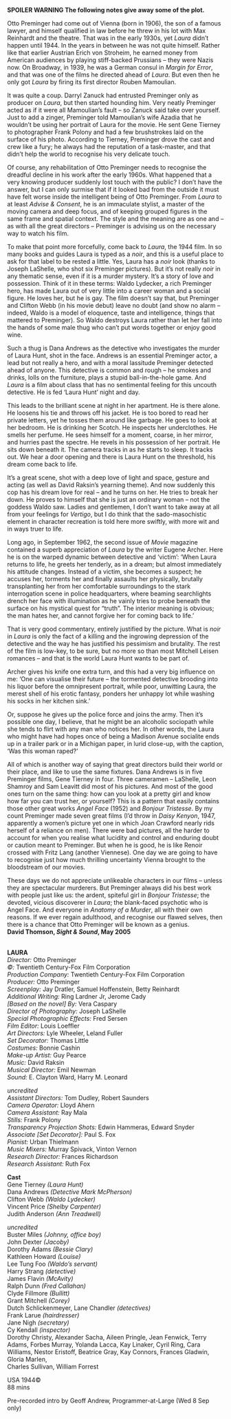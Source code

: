 

**SPOILER WARNING  The following notes give away some of the plot.**

Otto Preminger had come out of Vienna (born in 1906), the son of a famous lawyer, and himself qualified in law before he threw in his lot with Max Reinhardt and the theatre. That was in the early 1930s, yet _Laura_ didn’t happen until 1944. In the years in between he was not quite himself. Rather like that earlier Austrian Erich von Stroheim, he earned money from American audiences by playing stiff-backed Prussians – they were Nazis now. On Broadway, in 1939, he was a German consul in _Margin for Error_, and that was one of the films he directed ahead of _Laura_.  But even then he only got _Laura_ by firing its first director Rouben Mamoulian.

It was quite a coup. Darryl Zanuck had entrusted Preminger only as producer on _Laura_, but then started hounding him. Very neatly Preminger acted as if it were all Mamoulian’s fault – so Zanuck said take over yourself. Just to add a zinger, Preminger told Mamoulian’s wife Azadia that he wouldn’t be using her portrait of Laura for the movie. He sent Gene Tierney to photographer Frank Polony and had a few brushstrokes laid on the surface of his photo. According to Tierney, Preminger drove the cast and crew like a fury; he always had the reputation of a task-master, and that didn’t help the world to recognise his very delicate touch.

Of course, any rehabilitation of Otto Preminger needs to recognise the dreadful decline in his work after the early 1960s. What happened that a very knowing producer suddenly lost touch with the public? I don’t have the answer, but I can only surmise that if it looked bad from the outside it must have felt worse inside the intelligent being of Otto Preminger. From _Laura_ to at least _Advise & Consent_, he is an immaculate stylist, a master of the moving camera and deep focus, and of keeping grouped figures in the same frame and spatial context. The style and the meaning are as one and – as with all the great directors – Preminger is advising us on the necessary way to watch his film.

To make that point more forcefully, come back to _Laura_, the 1944 film. In so many books and guides Laura is typed as a _noir_, and this is a useful place to ask for that label to be rested a little. Yes, Laura has a _noir_ look (thanks to Joseph LaShelle, who shot six Preminger pictures). But it’s not really _noir_ in any thematic sense, even if it is a murder mystery. It’s a story of love and possession. Think of it in these terms: Waldo Lydecker, a rich Preminger hero, has made Laura out of very little into a career woman and a social figure. He loves her, but he is gay. The film doesn’t say that, but Preminger and Clifton Webb (in his movie debut) leave no doubt (and show no alarm – indeed, Waldo is a model of eloquence, taste and intelligence, things that mattered to Preminger). So Waldo destroys Laura rather than let her fall into the hands of some male thug who can’t put words together or enjoy good wine.

Such a thug is Dana Andrews as the detective who investigates the murder of Laura Hunt, shot in the face. Andrews is an essential Preminger actor, a lead but not really a hero, and with a moral lassitude Preminger detected ahead of anyone. This detective is common and rough – he smokes and drinks, lolls on the furniture, plays a stupid ball-in-the-hole game. And _Laura_ is a film about class that has no sentimental feeling for this uncouth detective. He is fed ‘Laura Hunt’ night and day.

This leads to the brilliant scene at night in her apartment. He is there alone. He loosens his tie and throws off his jacket. He is too bored to read her private letters, yet he tosses them around like garbage. He goes to look at her bedroom. He is drinking her Scotch. He inspects her underclothes. He smells her perfume. He sees himself for a moment, coarse, in her mirror, and hurries past the spectre. He revels in his possession of her portrait. He sits down beneath it. The camera tracks in as he starts to sleep. It tracks out. We hear a door opening and there is Laura Hunt on the threshold, his dream come back to life.

It’s a great scene, shot with a deep love of light and space, gesture and acting (as well as David Raksin’s yearning theme). And now suddenly this cop has his dream love for real – and he turns on her. He tries to break her down. He proves to himself that she is just an ordinary woman – not the goddess Waldo saw. Ladies and gentlemen, I don’t want to take away at all from your feelings for _Vertigo_, but I do think that the sado-masochistic element in character recreation is told here more swiftly, with more wit and in ways truer to life.

Long ago, in September 1962, the second issue of _Movie_ magazine contained a superb appreciation of _Laura_ by the writer Eugene Archer. Here he is on the warped dynamic between detective and ‘victim’: ‘When Laura returns to life, he greets her tenderly, as in a dream; but almost immediately his attitude changes. Instead of a victim, she becomes a suspect; he accuses her, torments her and finally assaults her physically, brutally transplanting her from her comfortable surroundings to the stark interrogation scene in police headquarters, where beaming searchlights drench her face with illumination as he vainly tries to probe beneath the surface on his mystical quest for “truth”. The interior meaning is obvious; the man hates her, and cannot forgive her for coming back to life.’

That is very good commentary, entirely justified by the picture. What is _noir_ in _Laura_ is only the fact of a killing and the ingrowing depression of the detective and the way he has justified his pessimism and brutality. The rest of the film is low-key, to be sure, but no more so than most Mitchell Leisen romances – and that is the world Laura Hunt wants to be part of.

Archer gives his knife one extra turn, and this had a very big influence on me: ‘One can visualise their future – the tormented detective brooding into his liquor before the omnipresent portrait, while poor, unwitting Laura, the merest shell of his erotic fantasy, ponders her unhappy lot while washing his socks in her kitchen sink.’

Or, suppose he gives up the police force and joins the army. Then it’s possible one day, I believe, that he might be an alcoholic sociopath while she tends to flirt with any man who notices her. In other words, the Laura who might have had hopes once of being a Madison Avenue socialite ends up in a trailer park or in a Michigan paper, in lurid close-up, with the caption, ‘Was this woman raped?’

All of which is another way of saying that great directors build their world or their place, and like to use the same fixtures. Dana Andrews is in five Preminger films, Gene Tierney in four. Three cameramen – LaShelle, Leon Shamroy and Sam Leavitt did most of his pictures. And most of the good ones turn on the same thing: how can you look at a pretty girl and know how far you can trust her, or yourself? This is a pattern that easily contains those other great works _Angel Face_ (1952) and _Bonjour Tristesse_. By my count Preminger made seven great films (I’d throw in _Daisy Kenyon_, 1947, apparently a women’s picture yet one in which Joan Crawford nearly rids herself of a reliance on men). There were bad pictures, all the harder to account for when you realise what lucidity and control and enduring doubt or caution meant to Preminger. But when he is good, he is like Renoir crossed with Fritz Lang (another Viennese). One day we are going to have to recognise just how much thrilling uncertainty Vienna brought to the bloodstream of our movies.

These days we do not appreciate unlikeable characters in our films – unless they are spectacular murderers. But Preminger always did his best work with people just like us: the ardent, spiteful girl in _Bonjour Tristesse_; the devoted, vicious discoverer in _Laura_; the blank-faced psychotic who is Angel Face. And everyone in _Anatomy of a Murder_, all with their own reasons. If we ever regain adulthood, and recognise our flawed selves, then there is a chance that Otto Preminger will be known as a genius.  
**David Thomson, _Sight & Sound_, May 2005**
<br><br>

**LAURA**<br>
_Director:_ Otto Preminger<br>
_©:_ Twentieth Century-Fox Film Corporation<br>
_Production Company:_  Twentieth Century-Fox Film Corporation<br>
_Producer:_ Otto Preminger<br>
_Screenplay:_ Jay Dratler, Samuel Hoffenstein,  Betty Reinhardt<br>
_Additional Writing:_ Ring Lardner Jr, Jerome Cady<br>
_[Based on the novel] By:_ Vera Caspary<br>
_Director of Photography:_ Joseph LaShelle<br>
_Special Photographic Effects:_ Fred Sersen<br>
_Film Editor:_ Louis Loeffler<br>
_Art Directors:_ Lyle Wheeler, Leland Fuller<br>
_Set Decorator:_ Thomas Little<br>
_Costumes:_ Bonnie Cashin<br>
_Make-up Artist:_ Guy Pearce<br>
_Music:_ David Raksin<br>
_Musical Director:_ Emil Newman<br>
_Sound:_ E. Clayton Ward, Harry M. Leonard<br>

_uncredited_<br>
_Assistant Directors:_ Tom Dudley, Robert Saunders<br>
_Camera Operator:_ Lloyd Ahern<br>
_Camera Assistant:_ Ray Mala<br>
_Stills:_ Frank Polony<br>
_Transparency Projection Shots:_ Edwin Hammeras, Edward Snyder<br>
_Associate [Set Decorator]:_ Paul S. Fox<br>
_Pianist:_ Urban Thielmann<br>
_Music Mixers:_ Murray Spivack, Vinton Vernon<br>
_Research Director:_ Frances Richardson<br>
_Research Assistant:_ Ruth Fox<br>

**Cast**<br>
Gene Tierney _(Laura Hunt)_<br>
Dana Andrews _(Detective Mark McPherson)_<br>
Clifton Webb _(Waldo Lydecker)_<br>
Vincent Price _(Shelby Carpenter)_<br>
Judith Anderson _(Ann Treadwell)_<br>

_uncredited_<br>
Buster Miles _(Johnny, office boy)_<br>
John Dexter _(Jacoby)_<br>
Dorothy Adams _(Bessie Clary)_<br>
Kathleen Howard _(Louise)_<br>
Lee Tung Foo _(Waldo’s servant)_<br>
Harry Strang _(detective)_<br>
James Flavin _(McAvity)_<br>
Ralph Dunn _(Fred Callahan)_<br>
Clyde Fillmore _(Bullitt)_<br>
Grant Mitchell _(Corey)_<br>
Dutch Schlickenmeyer, Lane Chandler _(detectives)_<br>
Frank Larue _(hairdresser)_<br>
Jane Nigh _(secretary)_<br>
Cy Kendall _(inspector)_<br>
Dorothy Christy, Alexander Sacha, Aileen Pringle, Jean Fenwick, Terry Adams, Forbes Murray, Yolanda Lacca, Kay Linaker, Cyril Ring, Cara Williams, Nestor Eristoff, Beatrice Gray, Kay Connors, Frances Gladwin, Gloria Marlen,  
Charles Sullivan, William Forrest<br>

USA 1944©<br>
88 mins

Pre-recorded intro by Geoff Andrew,  Programmer-at-Large (Wed 8 Sep only)
<br><br>
<!--stackedit_data:
eyJoaXN0b3J5IjpbNjE2NjIwMzk3XX0=
-->